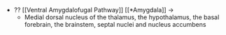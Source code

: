 - ?? [[Ventral Amygdalofugal Pathway]] [[*Amygdala]] ->
	- Medial dorsal nucleus of the thalamus, the hypothalamus, the basal forebrain, the brainstem, septal nuclei and nucleus accumbens